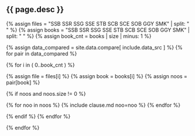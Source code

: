 {{ page.desc }}
--------------------

{% assign files = "SSB SSR SSG SSE STB SCB SCE SOB GGY SMK" | split: " " %}
{% assign books = "SSB SSR SSG SSE STB SCB SCE SOB GGY SMK" | split: " " %}
{% assign book_cnt = books | size | minus: 1 %}

{% assign data_compared = site.data.compare[ include.data_src ] %}
{% for pair in data_compared %}

<div class="compare-set" markdown="1">
{% for i in ( 0..book_cnt ) %}

{% assign file = files[i] %}
{% assign book = books[i] %}
{% assign noos = pair[book] %}

{% if noos and noos.size != 0 %}

{% for noo in noos %}
{% include clause.md noo=noo %}
{% endfor %}

{% endif %}
{% endfor %}
</div>

{% endfor %}
